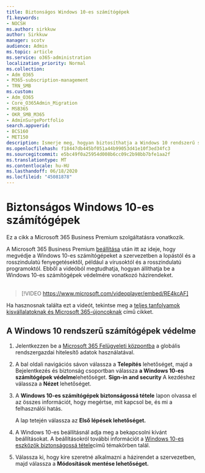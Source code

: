 ```yaml
---
title: Biztonságos Windows 10-es számítógépek
f1.keywords:
- NOCSH
ms.author: sirkkuw
author: Sirkkuw
manager: scotv
audience: Admin
ms.topic: article
ms.service: o365-administration
localization_priority: Normal
ms.collection:
- Adm_O365
- M365-subscription-management
- TRN_SMB
ms.custom:
- Adm_O365
- Core_O365Admin_Migration
- MSB365
- OKR_SMB_M365
- AdminSurgePortfolio
search.appverid:
- BCS160
- MET150
description: Ismerje meg, hogyan biztosíthatja a Windows 10 rendszerű számítógépeket a Microsoft 365 Business Premium beállítása után.
ms.openlocfilehash: f18447db445bf051a44b99053d41e10f3ed34fc3
ms.sourcegitcommit: e5bc49f0a25954d008b6cc09c2b98bb7bfe1aa2f
ms.translationtype: MT
ms.contentlocale: hu-HU
ms.lasthandoff: 06/18/2020
ms.locfileid: "45081878"
---
```

# <a name="secure-windows-10-computers"></a>Biztonságos Windows 10-es számítógépek

Ez a cikk a Microsoft 365 Business Premium szolgáltatásra vonatkozik.

A Microsoft 365 Business Premium [beállítása](set-up.md) után itt az ideje, hogy megvédje a Windows 10-es számítógépeket a szervezetben a lopástól és a rosszindulatú fenyegetésektől, például a vírusoktól és a rosszindulatú programoktól.
Ebből a videóból megtudhatja, hogyan állíthatja be a Windows 10-es számítógépek védelmére vonatkozó házirendeket.<br><br>

> [!VIDEO https://www.microsoft.com/videoplayer/embed/RE4kcAF] 

Ha hasznosnak találta ezt a videót, tekintse meg a [teljes tanfolyamok kisvállalatoknak és Microsoft 365-újoncoknak](https://support.microsoft.com/office/6ab4bbcd-79cf-4000-a0bd-d42ce4d12816) című cikket.

## <a name="to-secure-your-windows-10-pcs"></a>A Windows 10 rendszerű számítógépek védelme

1. Jelentkezzen be a [Microsoft 365 Felügyeleti központba](https://admin.microsoft.com) a globális rendszergazdai hitelesítő adatok használatával. 
2. A bal oldali navigációs sávon válassza a **Telepítés** lehetőséget, majd a Bejelentkezés és biztonság csoportban válassza **a Windows 10-es számítógépek védelme**lehetőséget. **Sign-in and security** A kezdéshez válassza a **Nézet** lehetőséget.
3. A **Windows 10-es számítógépek biztonságossá tétele** lapon olvassa el az összes információt, hogy megértse, mit kapcsol be, és mi a felhasználói hatás.

    A lap tetején válassza az **Első lépések lehetőséget.**

4. A Windows 10-es beállításnál adja meg a bekapcsolni kívánt beállításokat. A beállításokról további információt a [Windows 10-es eszközök biztonságossá tétele](secure-windows-10-devices.md)című témakörben talál. 
5. Válassza ki, hogy kire szeretné alkalmazni a házirendet a szervezetben, majd válassza a **Módosítások mentése lehetőséget.**

